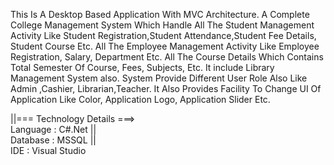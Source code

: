 This Is A Desktop Based Application With MVC Architecture.
A Complete College Management System Which Handle All The Student Management Activity Like Student Registration,Student Attendance,Student Fee Details, Student Course Etc.
All The Employee Management Activity Like Employee Registration, Salary, Department Etc. 
All The Course Details Which Contains Total Semester Of Course, Fees, Subjects, Etc. 
It include Library Management System also. System Provide Different User Role Also Like Admin ,Cashier, Librarian,Teacher. 
It Also Provides Facility To Change UI Of Application Like Color, Application Logo, Application Slider Etc. 

||=== Technology Details ===>   
 Language : C#.Net ||  
 Database : MSSQL ||  
 IDE : Visual Studio